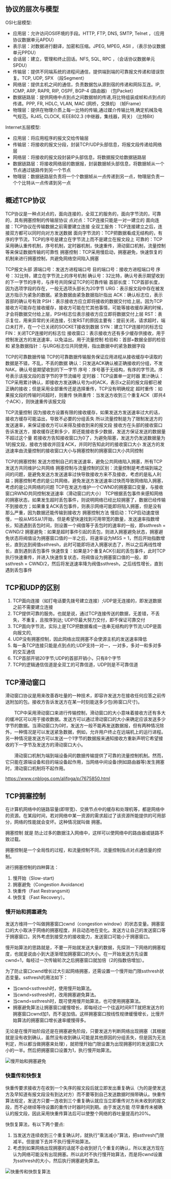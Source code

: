 ## 协议的层次与模型
OSI七层模型:  
* 应用层：允许访问OSI环境的手段。HTTP, FTP, DNS, SMTP, Telnet ，（应用协议数据单元APDU）  
* 表示层：对数据进行翻译，加密和压缩。JPEG, MPEG, ASII ，（表示协议数据单元PPDU） 
* 会话层：建立，管理和终止回话。NFS, SQL, RPC ，（会话协议数据单元SPDU）
* 传输层：提供不同端系统的进程间通信，提供端到端的可靠报文传递和错误恢复。TCP, UDP, SPX （段Segment）
* 网络层：提供主机之间的通信，负责数据包从源到宿的传递和网际互连。IP, ICMP, ARP, RAPR, RIP, OSPF, BGP-4 (路由器) （包Packet）
* 数据链路层：提供网络中点到点之间数据帧的传递,将比特组装成帧和点到点的传递。PPP, FR, HDLC, VLAN, MAC (网桥，交换机) （帧Frame）
* 物理层：提供在物理介质上每一比特的传输,通过媒介传输比特,确定机械及电气规范。RJ45, CLOCK, IEEE802.3 (中继器，集线器，网关) （比特Bit）

Internet五层模型:  
* 应用层：将应用程序的报文交给传输层 
* 传输层：将接收的报文分段，封装TCP/UDP头部信息，将报文段传递给网络层 
* 网络层：将接收的报文段封装IP头部信息，将数据报交给数据链路层 
* 数据链路层：将接收网络层的数据报，封装数据帧头部信息，将数据帧从一个节点通过链路传到另一个节点 
* 物理层：数据链路层负责将一个个数据帧从一点传递到另一点，物理层负责一个个比特从一点传递到另一点

## 概述TCP协议
TCP协议是一种点对点的，面向连接的，全双工的服务的，面向字节流的，可靠的，具有拥塞控制的传输层协议 点对点：TCP连接只能是一对一建立的 面向连接：TCP协议在传输数据之前需要建立连接 全双工服务：TCP连接建立之后，连接双方都可以同时向对方发送数据 面向字节流的：TCP把数据看成无结构的，有序的字节流，TCP的序号是建立在字节流上而不是建立在报文段上 可靠的：TCP采用确认重传机制，序号机制，定时器机制，快速重传，滑动窗口机制，流量控制等来保证数据传输的可靠性 拥塞控制：TCP采用慢启动，拥塞避免，快速恢复的机制来进行拥塞控制，共避免网络空间陷入拥塞

TCP报文头部 源端口号：发送方进程端口号 目的端口号：接收方进程端口号 序号：32比特，建立在字节流上的序号机制 确认号：32比特，确认号表示期望收到的下一字节的序号，与序号共同保证TCP的可靠传输 首部长度：TCP首部长度，因为选项字段的存在，一般无选项头部长为20字节 URG：表示报文段中存在被发送方指示为紧急的数据。紧急数据由紧急数据指针指出 ACK：确认标志位，表示首部的确认号有效 PSH：表示接收方应立即将接收的数据交付给上层。因为TCP接收方可能存在接收缓存，接收方可能在忙其他事情，可能等接收缓存满的时候，才会将数据交付给上层，PSH标志位表示接收方应立即将数据交付上层 RST：表示复位，用来异常的关闭连接，引发RST的原因主要有：提前关闭，请求超时，端口未打开，在一个已关闭的SOCKET接收到数据 SYN：建立TCP连接时的标志位 FIN：关闭TCP连接时的标志位 接收窗口：表示接收方还有多少缓存供接收，用于控制发送方的发送速率，以免溢出。用于流量控制 检验和：首部+数据全部的检验和 紧急数据指针：与URG标志位共同使用，指出数据中的紧急数据字段

TCP的可靠数据传输 TCP的可靠数据传输服务保证应用进程从接收缓存中读取的数据是不错，不乱，不丢的数据 确认：只发送ACK确认被正确接收的分组，不发NAK，确认号是期望收到的下一字节 序号：序号基于无结构，有序的字节流。序号表示该报文段的首字节的字节流编号 定时器：TCP设置单一定时器 累计确认：TCP采用累计确认，即接收方发送确认号为x的ACK，表示x之前的报文段都已被正确的接收；但是采用全部重传还是选择重传，TCP没有明确规定 超时重传：如果报文段的传输时间超时，则重传 快熟重传：当发送方收到三个重复ACK（即共4个ACK），则快速重传该报文段

TCP流量控制 因为接收方设置有限的接收缓存，如果发送方发送速率过大的话，接收方缓存可能溢出，导致不必要的分组丢失 所以流量控制是为了限制发送方的发送速率，来保证接收方可以来得及接收到来的报文段 接收方在头部的接收窗口告诉发送方，接收缓存还剩多少，即还能接收多少数据，发送方保证发送的数据量不超过这个量 若接收方告知接收窗口为0了，为避免阻塞，发送方仍发送数据量为1的报文段，接收方接收并回复ACK，并同时告知此时的接收窗口大小 发送方的发送速率由流量控制的接收窗口大小与拥塞控制的拥塞窗口大小共同控制

TCP的拥塞控制 发送方控制自己的发送速率，避免公共网络陷入拥塞，所有TCP发送方共同维护公共网络 拥塞控制与流量控制的区别：流量控制是考虑端到端之间的问题，是避免发送方发送速率过快导致接收方来不及接收，考虑的是私人利益；拥塞控制考虑的是公共网络，避免发送方发送速率过快而导致网络陷入拥塞，考虑的是公共网络的问题 TCP在发送方维护一个CWND的拥塞窗口变量，与接收窗口RWND共同控制发送速率（滑动窗口的大小） TCP根据丢包事件来感知网络的拥塞状态，如果发生超时丢包事件，则说明网络已经比较拥塞了，数据已经传输不到接收方；如果重复ACK丢包事件，则表示网络可能即将陷入拥塞，但是没有那么严重，因为数据还能传输到接收方 拥塞控制方法 慢启动：TCP启动速度很慢，一般从MSS从1开始，但是希望快速找到可用带宽的数量，发送速率指数增长，知道遇到丢包时间，则设置一个阀值等于丢包时的速率的一般，即ssthresh = CWND/2 拥塞避免：如果是超时事件引起的丢包，则进入拥塞避免状态，拥塞避免状态将阀值设为拥塞窗口值的一半之后，将速率设为MSS = 1，然后开始指数增长，直到达到阀值ssthresh，此时可能即将进入拥塞状态了，所以之后再线性增长，直到遇到丢包事件 快速恢复：如果是3个重复ACK引起的丢包事件，此时TCP执行快速重传，并进入快速恢复状态，将阀值设为拥塞窗口值的一般，即ssthresh = CWND/2，然后将发送速率降为阀值ssthresh，之后线性增长，直到遇到丢包事件

## TCP和UDP的区别
1. TCP面向连接（如打电话要先拨号建立连接）;UDP是无连接的，即发送数据之前不需要建立连接
2. TCP提供可靠的服务。也就是说，通过TCP连接传送的数据，无差错，不丢失，不重复，且按序到达; UDP尽最大努力交付，即不保证可靠交付
3. TCP面向字节流，实际上是TCP把数据看成一连串无结构的字节流;UDP是面向报文的, 
4. UDP没有拥塞控制，因此网络出现拥塞不会使源主机的发送速率降低
5. 每一条TCP连接只能是点到点的;UDP支持一对一，一对多，多对一和多对多的交互通信
6. TCP首部开销20字节;UDP的首部开销小，只有8个字节
7. TCP的逻辑通信信道是全双工的可靠信道，UDP则是不可靠信道

## TCP滑动窗口
  滑动窗口协议是用来改善吞吐量的一种技术，即容许发送方在接收任何应答之前传送附加的包。接收方告诉发送方在某一时刻能送多少包(称窗口尺寸)。

  TCP中采用滑动窗口来进行传输控制，滑动窗口的大小意味着接收方还有多大的缓冲区可以用于接收数据。发送方可以通过滑动窗口的大小来确定应该发送多少字节的数据。当滑动窗口为0时，发送方一般不能再发送数据报，但有两种情况除外，一种情况是可以发送紧急数据，例如，允许用户终止在远端机上的运行进程。另一种情况是发送方可以发送一个1字节的数据报来通知接收方重新声明它希望接收的下一字节及发送方的滑动窗口大小。

  滑动窗口机制为端到端设备间的数据传输提供了可靠的流量控制机制。然而，它只能在源端设备和目的端设备起作用，当网络中间设备(例如路由器等)发生拥塞时，滑动窗口机制将不起作用。

https://www.cnblogs.com/alifpga/p/7675850.html

## TCP拥塞控制
在计算机网络中的链路容量(即带宽)、交换节点中的缓存和处理机等，都是网络中的资源。在某段时间，若对网络中某一资源的需求超过了该资源所能提供的可用部分，网络的性能就会变坏。这种情况就叫做 拥塞。

拥塞控制 就是 防止过多的数据注入网络中，这样可以使网络中的路由器或链路不致过载。

拥塞控制是一个全局性的过程，和流量控制不同，流量控制指点对点通信量的控制。

进行拥塞控制的四种算法：

1. 慢开始（Slow-start)
2. 拥塞避免（Congestion Avoidance)
3. 快重传（Fast Restrangsmit)
4. 快恢复（Fast Recovery）。

### 慢开始和拥塞避免
发送方维持一个叫做拥塞窗口cwnd（congestion window）的状态变量。拥塞窗口的大小取决于网络的拥塞程度，并且动态地在变化。发送方让自己的发送窗口等于拥塞窗口，另外考虑到接受方的接收能力，发送窗口可能小于拥塞窗口。

慢开始算法的思路就是，不要一开始就发送大量的数据，先探测一下网络的拥塞程度，也就是说由小到大逐渐增加拥塞窗口的大小。在一开始发送方先设置cwnd=1，每经过一次传输轮次之后拥塞窗口就加倍（2的指数倍增加）。

为了防止窗口cwnd增长过大引起网络拥塞，还需设置一个慢开始门限ssthresh状态变量。ssthresh的用法如下：

* 当cwnd<ssthresh时，使用慢开始算法。
* 当cwnd>ssthresh时，改用拥塞避免算法。
* 当cwnd=ssthresh时，既可使用慢开始算法，也可使用拥塞算法。
* 拥塞避免算法让拥塞窗口缓慢增长，即每经过一个往返时间RTT就把发送方的拥塞窗口cwnd加1，而不是加倍。这样拥塞窗口按线性规律缓慢增长，比慢开始算法的拥塞窗口增长速率缓慢得多。

无论是在慢开始阶段还是在拥塞避免阶段，只要发送方判断网络出现拥塞（其根据就是没有收到确认，虽然没有收到确认可能是其他原因的分组丢失，但是因为无法判定，所以都当做拥塞来处理），就把慢开始门限设置为出现拥塞时的发送窗口大小的一半。然后把拥塞窗口设置为1，执行慢开始算法。

![慢开始和拥塞避免](慢开始和拥塞避免.jpg)

### 快重传和快恢复
快重传要求接收方在收到一个失序的报文段后就立即发出重复确认（为的是使发送方及早知道有报文段没有到达对方）而不要等到自己发送数据时捎带确认。快重传算法规定，发送方只要一连收到三个重复确认就应当立即重传对方尚未收到的报文段，而不必继续等待设置的重传计时器时间到期。由于发送方能 尽早重传未被确认的报文段，因此采用快重传算法后可以使整个网络的吞吐量提高约20%。

快恢复算法，有以下两个要点:

1. 当发送方连续收到三个重复确认时，就执行“乘法减小”算法，把ssthresh门限减半。但是接下去并不执行慢开始算法。
2. 考虑到如果网络出现拥塞的话就不会收到好几个重复的确认，所以发送方现在认为网络可能没有出现拥塞。所以此时不执行慢开始算法，而是将cwnd设置为ssthresh的大小，然后执行拥塞避免算法。

![快重传和快恢复算法](快重传和快恢复算法.png)
